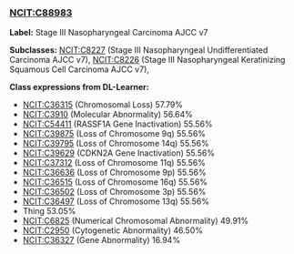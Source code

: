 
### [NCIT:C88983](http://purl.obolibrary.org/obo/NCIT_C88983)
**Label:** Stage III Nasopharyngeal Carcinoma AJCC v7

**Subclasses:** [NCIT:C8227](http://purl.obolibrary.org/obo/NCIT_C8227) (Stage III Nasopharyngeal Undifferentiated Carcinoma AJCC v7), [NCIT:C8226](http://purl.obolibrary.org/obo/NCIT_C8226) (Stage III Nasopharyngeal Keratinizing Squamous Cell Carcinoma AJCC v7), 

**Class expressions from DL-Learner:**

- [NCIT:C36315](http://purl.obolibrary.org/obo/NCIT_C36315) (Chromosomal Loss) 57.79%
- [NCIT:C3910](http://purl.obolibrary.org/obo/NCIT_C3910) (Molecular Abnormality) 56.64%
- [NCIT:C54411](http://purl.obolibrary.org/obo/NCIT_C54411) (RASSF1A Gene Inactivation) 55.56%
- [NCIT:C39875](http://purl.obolibrary.org/obo/NCIT_C39875) (Loss of Chromosome 9q) 55.56%
- [NCIT:C39795](http://purl.obolibrary.org/obo/NCIT_C39795) (Loss of Chromosome 14q) 55.56%
- [NCIT:C39629](http://purl.obolibrary.org/obo/NCIT_C39629) (CDKN2A Gene Inactivation) 55.56%
- [NCIT:C37312](http://purl.obolibrary.org/obo/NCIT_C37312) (Loss of Chromosome 11q) 55.56%
- [NCIT:C36636](http://purl.obolibrary.org/obo/NCIT_C36636) (Loss of Chromosome 9p) 55.56%
- [NCIT:C36515](http://purl.obolibrary.org/obo/NCIT_C36515) (Loss of Chromosome 16q) 55.56%
- [NCIT:C36502](http://purl.obolibrary.org/obo/NCIT_C36502) (Loss of Chromosome 3p) 55.56%
- [NCIT:C36497](http://purl.obolibrary.org/obo/NCIT_C36497) (Loss of Chromosome 13q) 55.56%
- Thing 53.05%
- [NCIT:C6825](http://purl.obolibrary.org/obo/NCIT_C6825) (Numerical Chromosomal Abnormality) 49.91%
- [NCIT:C2950](http://purl.obolibrary.org/obo/NCIT_C2950) (Cytogenetic Abnormality) 46.50%
- [NCIT:C36327](http://purl.obolibrary.org/obo/NCIT_C36327) (Gene Abnormality) 16.94%


